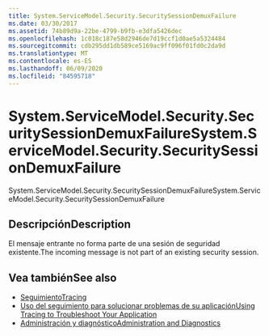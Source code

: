 ```yaml
---
title: System.ServiceModel.Security.SecuritySessionDemuxFailure
ms.date: 03/30/2017
ms.assetid: 74b89d9a-22be-4799-b9fb-e3dfa5426dec
ms.openlocfilehash: 1c018c187e58d2946de7d19ccf1d0ae5a5324484
ms.sourcegitcommit: cdb295dd1db589ce5169ac9ff096f01fd0c2da9d
ms.translationtype: MT
ms.contentlocale: es-ES
ms.lasthandoff: 06/09/2020
ms.locfileid: "84595718"
---
```

# <a name="systemservicemodelsecuritysecuritysessiondemuxfailure"></a><span data-ttu-id="b8214-102">System.ServiceModel.Security.SecuritySessionDemuxFailure</span><span class="sxs-lookup"><span data-stu-id="b8214-102">System.ServiceModel.Security.SecuritySessionDemuxFailure</span></span>
<span data-ttu-id="b8214-103">System.ServiceModel.Security.SecuritySessionDemuxFailure</span><span class="sxs-lookup"><span data-stu-id="b8214-103">System.ServiceModel.Security.SecuritySessionDemuxFailure</span></span>  
  
## <a name="description"></a><span data-ttu-id="b8214-104">Descripción</span><span class="sxs-lookup"><span data-stu-id="b8214-104">Description</span></span>  
 <span data-ttu-id="b8214-105">El mensaje entrante no forma parte de una sesión de seguridad existente.</span><span class="sxs-lookup"><span data-stu-id="b8214-105">The incoming message is not part of an existing security session.</span></span>  
  
## <a name="see-also"></a><span data-ttu-id="b8214-106">Vea también</span><span class="sxs-lookup"><span data-stu-id="b8214-106">See also</span></span>

- [<span data-ttu-id="b8214-107">Seguimiento</span><span class="sxs-lookup"><span data-stu-id="b8214-107">Tracing</span></span>](index.md)
- [<span data-ttu-id="b8214-108">Uso del seguimiento para solucionar problemas de su aplicación</span><span class="sxs-lookup"><span data-stu-id="b8214-108">Using Tracing to Troubleshoot Your Application</span></span>](using-tracing-to-troubleshoot-your-application.md)
- [<span data-ttu-id="b8214-109">Administración y diagnóstico</span><span class="sxs-lookup"><span data-stu-id="b8214-109">Administration and Diagnostics</span></span>](../index.md)
